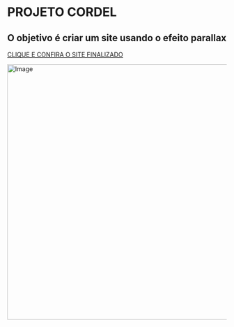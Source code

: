 # PROJETO CORDEL
## O objetivo é criar um site usando o efeito parallax
[CLIQUE E CONFIRA O SITE FINALIZADO](https://luana-mozer.github.io/PROJETO_02_Cordel/) 

<img width="650" height="586" alt="Image" src="https://github.com/user-attachments/assets/4a1a0f14-bad0-4337-b8c3-1db0fd00967e" />

